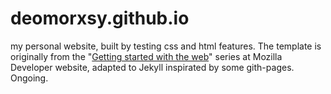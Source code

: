 # deomorxsy.github.io
my personal website, built by testing css and html features. The template is originally from the "[Getting started with the web](https://developer.mozilla.org/en-US/docs/Learn/Getting_started_with_the_web)" series at Mozilla Developer website, adapted to Jekyll inspirated by some gith-pages. Ongoing.
